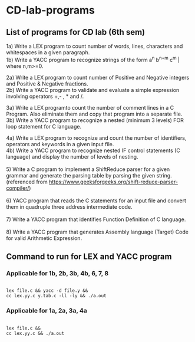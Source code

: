 # CD-lab-programs

## List of programs for CD lab (6th sem)

1a) Write a LEX program to count number of words, lines, characters and whitespaces in a given paragraph.
<br>
1b) Write a YACC program to recognize strings of the form a<sup>n</sup> b<sup>n+m</sup> c<sup>m</sup> | where n,m>=0.

2a) Write a LEX program to count number of Positive and Negative integers and Positive & Negative fractions.
<br>
2b) Write a YACC program to validate and evaluate a simple expression involving operators +,- , * and /.

3a) Write a LEX programto count the number of comment lines in a C Program. Also eliminate them and copy that program into a separate file.
<br>
3b) Write a YACC program to recognize a nested (minimum 3 levels) FOR loop statement for C language.

4a) Write a LEX program to recognize and count the number of identifiers, operators and keywords in a given input file.
<br>
4b) Write a YACC program to recognize nested IF control statements (C language) and display the number of levels of nesting.
<br>
<br>
5) Write a C program to implement a ShiftReduce parser for a given grammar and generate the parsing table by parsing the given string.
(referenced from https://www.geeksforgeeks.org/shift-reduce-parser-compiler/)
<br>
<br>
6) YACC program that reads the C statements for an input file and convert them in quadruple three address intermediate code.
<br>
<br>
7) Write a YACC program that identifies Function Definition of C language.
<br>
<br>
8) Write a YACC program that generates Assembly language (Target) Code for valid Arithmetic Expression.

## Command to run for LEX and YACC program

### Applicable for 1b, 2b, 3b, 4b, 6, 7, 8
<code>
lex file.c && yacc -d file.y &&
cc lex.yy.c y.tab.c -ll -ly && ./a.out
</code>

### Applicable for 1a, 2a, 3a, 4a
<code>
lex file.c &&
cc lex.yy.c && ./a.out
</code>
